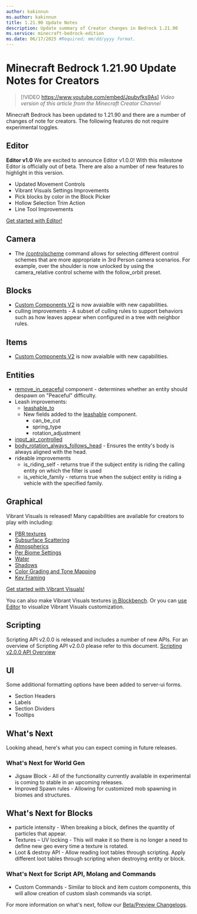 ```yaml
---
author: kakinnun
ms.author: kakinnun
title: 1.21.90 Update Notes
description: Update summary of Creator changes in Bedrock 1.21.90
ms.service: minecraft-bedrock-edition
ms.date: 06/17/2025 #Required; mm/dd/yyyy format.
---
```


# Minecraft Bedrock 1.21.90 Update Notes for Creators

> [!VIDEO https://www.youtube.com/embed/Jpubvfks9As]
*Video version of this article from the Minecraft Creator Channel*

Minecraft Bedrock has been updated to 1.21.90 and there are a number of changes of note for creators. The following features do not require experimental toggles.

## Editor

**Editor v1.0**
We are excited to announce Editor v1.0.0! With this milestone Editor is officially out of beta. There are also a number of new features to highlight in this version.

- Updated Movement Controls
- Vibrant Visuals Settings Improvements
- Pick blocks by color in the Block Picker
- Hollow Selection Trim Action
- Line Tool Improvements

[Get started with Editor!](./BedrockEditor/EditorInstallation.md)

## Camera
- The [/controlscheme](../Commands/commands/controlscheme.md) command allows for selecting different control schemes that are more appropriate in 3rd Person camera scenarios. For example, over the shoulder is now unlocked by using the camera_relative control scheme with the follow_orbit preset.

## Blocks
- [Custom Components V2](../Documents/ScriptingV2.0.0Overview.md#custom-components-v2) is now avaialble with new capabilities.
- culling improvements - A subset of culling rules to support behaviors such as how leaves appear when configured in a tree with neighbor rules. 

## Items
- [Custom Components V2](../Documents/ScriptingV2.0.0Overview.md#custom-components-v2) is now avaialble with new capabilities.

## Entities
- [remove_in_peaceful](../Reference/Content/EntityReference/Examples/EntityComponents/minecraftComponent_remove_in_peaceful.md) component - determines whether an entity should despawn on "Peaceful" difficulty. 
- Leash improvements:
  - [leashable_to](../Reference/Content/EntityReference/Examples/EntityComponents/minecraftComponent_leashable_to.md)
  - New fields added to the [leashable](../Reference/Content/EntityReference/Examples/EntityComponents/minecraftComponent_leashable.md) component.
    - can_be_cut
    - spring_type
    - rotation_adjustment
- [input_air_controlled](../Reference/Content/EntityReference/Examples/EntityComponents/minecraftComponent_input_air_controlled.md)
- [body_rotation_always_follows_head](../Reference/Content/EntityReference/Examples/EntityComponents/minecraftComponent_body_rotation_always_follows_head.md) - Ensures the entity's body is always aligned with the head.
- rideable improvements
  - is_riding_self - returns true if the subject entity is riding the calling entity on which the filter is used
  - is_vehicle_family - returns true when the subject entity is riding a vehicle with the specified family.

## Graphical
Vibrant Visuals is released! Many capabilities are available for creators to play with including:
- [PBR textures](../Documents/VibrantVisuals/PBROverview.md)
- [Subsurface Scattering](../Documents/VibrantVisuals/SubSurfaceScatteringCustomization.md)
- [Atmospherics](../Documents/VibrantVisuals/AtmosphericsCustomization.md)
- [Per Biome Settings](../Documents/VibrantVisuals/BiomeCustomization.md)
- [Water](../Documents/VibrantVisuals/WaterCustomization.md)
- [Shadows](../Documents/VibrantVisuals/ShadowsCustomization.md)
- [Color Grading and Tone Mapping](../Documents/VibrantVisuals/ColorGradingToneMappingCustomization.md)
- [Key Framing](../Documents/VibrantVisuals/KeyFrameJSONSyntax.md)

[Get started with Vibrant Visuals!](../Documents/VibrantVisuals/IntroVibrantVisuals.md)

You can also make Vibrant Visuals textures [in Blockbench](../Documents/VibrantVisuals/UseBlockbenchToCreateModelsWithTextures.md). Or you can [use Editor](../Documents/BedrockEditor/EditorVibrantVisuals.md) to visualize Vibrant Visuals customization.

## Scripting
Scripting API v2.0.0 is released and includes a number of new APIs.
For an overview of Scripting API v2.0.0 please refer to this document. [Scripting v2.0.0 API Overview](../Documents/ScriptingV2.0.0Overview.md)

## UI
Some additional formatting options have been added to server-ui forms.
- Section Headers
- Labels
- Section Dividers
- Tooltips

## What's Next

Looking ahead, here's what you can expect coming in future releases.

### What's Next for World Gen

- Jigsaw Block - All of the functionality currently available in experimental is coming to stable in an upcoming releases.
- Improved Spawn rules - Allowing for customized mob spawning in biomes and structures.

## What's Next for Blocks
- particle intensity - When breaking a block, defines the quantity of particles that appear.
- Textures – UV locking - This will make it so there is no longer a need to define new geo every time a texture is rotated.
- Loot & destroy API - Allow reading loot tables through scripting. Apply different loot tables through scripting when destroying entity or block.

### What's Next for Script API, Molang and Commands

- Custom Commands - Similar to block and item custom components, this will allow creation of custom slash commands via script.

For more information on what's next, follow our [Beta/Preview Changelogs](https://feedback.minecraft.net/hc/sections/360001185332).
